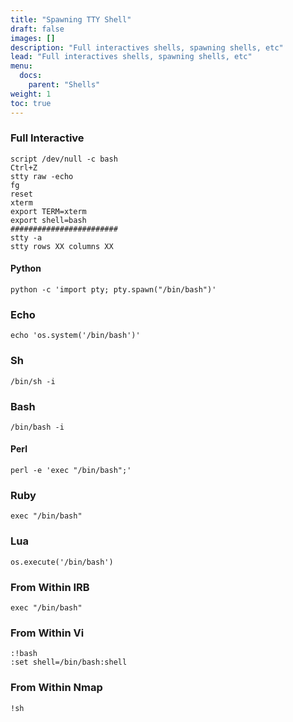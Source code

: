 ```yaml
---
title: "Spawning TTY Shell"
draft: false
images: []
description: "Full interactives shells, spawning shells, etc"
lead: "Full interactives shells, spawning shells, etc"
menu:
  docs:
    parent: "Shells"
weight: 1
toc: true
---
```


### Full Interactive

```
script /dev/null -c bash
Ctrl+Z
stty raw -echo
fg
reset
xterm
export TERM=xterm
export shell=bash
########################
stty -a
stty rows XX columns XX
```

#### Python
```
python -c 'import pty; pty.spawn("/bin/bash")'
```
### Echo
```
echo 'os.system('/bin/bash')'
```
### Sh
```
/bin/sh -i
```
### Bash
```
/bin/bash -i
```
#### Perl
```
perl -e 'exec "/bin/bash";'
```
### Ruby
```
exec "/bin/bash"
```
### Lua
```
os.execute('/bin/bash')
```
### From Within IRB
```
exec "/bin/bash"
```
### From Within Vi
```
:!bash
:set shell=/bin/bash:shell
```
### From Within Nmap
```
!sh
```
